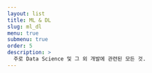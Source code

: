```yaml
---
layout: list
title: ML & DL 
slug: ml_dl
menu: true
submenu: true
order: 5
description: >
  주로 Data Science 및 그 외 개발에 관련된 모든 것.  
---
```

